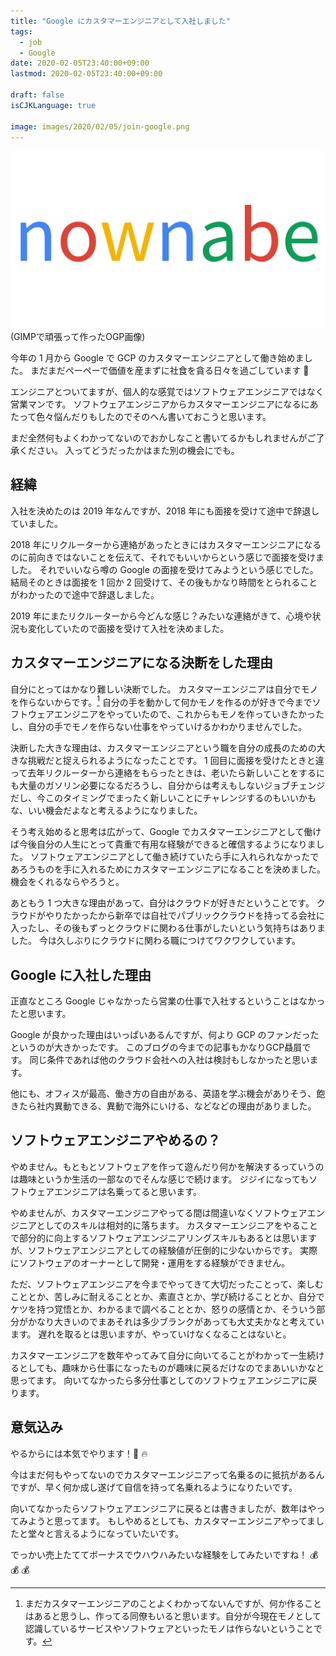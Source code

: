 ```yaml
---
title: "Google にカスタマーエンジニアとして入社しました"
tags:
  - job
  - Google
date: 2020-02-05T23:40:00+09:00
lastmod: 2020-02-05T23:40:00+09:00

draft: false
isCJKLanguage: true

image: images/2020/02/05/join-google.png
---
```


![nownabe-google](/images/2020/02/05/join-google.png)
(GIMPで頑張って作ったOGP画像)


今年の 1 月から Google で GCP のカスタマーエンジニアとして働き始めました。
まだまだペーペーで価値を産まずに社食を貪る日々を過ごしています :meat_on_bone:

エンジニアとついてますが、個人的な感覚ではソフトウェアエンジニアではなく営業マンです。
ソフトウェアエンジニアからカスタマーエンジニアになるにあたって色々悩んだりもしたのでそのへん書いておこうと思います。

まだ全然何もよくわかってないのでおかしなこと書いてるかもしれませんがご了承ください。
入ってどうだったかはまた別の機会にでも。

## 経緯

入社を決めたのは 2019 年なんですが、2018 年にも面接を受けて途中で辞退していました。

2018 年にリクルーターから連絡があったときにはカスタマーエンジニアになるのに前向きではないことを伝えて、それでもいいからという感じで面接を受けました。
それでいいなら噂の Google の面接を受けてみようという感じでした。
結局そのときは面接を 1 回か 2 回受けて、その後もかなり時間をとられることがわかったので途中で辞退しました。

2019 年にまたリクルーターから今どんな感じ？みたいな連絡がきて、心境や状況も変化していたので面接を受けて入社を決めました。

## カスタマーエンジニアになる決断をした理由

自分にとってはかなり難しい決断でした。
カスタマーエンジニアは自分でモノを作らないからです。[^1]
自分の手を動かして何かモノを作るのが好きで今までソフトウェアエンジニアをやっていたので、これからもモノを作っていきたかったし、自分の手でモノを作らない仕事をやっていけるかわかりませんでした。

[^1]: まだカスタマーエンジニアのことよくわかってないんですが、何か作ることはあると思うし、作ってる同僚もいると思います。自分が今現在モノとして認識しているサービスやソフトウェアといったモノは作らないということです。

決断した大きな理由は、カスタマーエンジニアという職を自分の成長のための大きな挑戦だと捉えられるようになったことです。
1 回目に面接を受けたときと違って去年リクルーターから連絡をもらったときは、老いたら新しいことをするにも大量のガソリン必要になるだろうし、自分からは考えもしないジョブチェンジだし、今このタイミングでまったく新しいことにチャレンジするのもいいかもな、いい機会だよなと考えるようになりました。

そう考え始めると思考は広がって、Google でカスタマーエンジニアとして働けば今後自分の人生にとって貴重で有用な経験ができると確信するようになりました。
ソフトウェアエンジニアとして働き続けていたら手に入れられなかったであろうものを手に入れるためにカスタマーエンジニアになることを決めました。
機会をくれるならやろうと。

あともう 1 つ大きな理由があって、自分はクラウドが好きだということです。
クラウドがやりたかったから新卒では自社でパブリッククラウドを持ってる会社に入ったし、その後もずっとクラウドに関わる仕事がしたいという気持ちはありました。
今は久しぶりにクラウドに関わる職につけてワクワクしています。

## Google に入社した理由

正直なところ Google じゃなかったら営業の仕事で入社するということはなかったと思います。

Google が良かった理由はいっぱいあるんですが、何より GCP のファンだったというのが大きかったです。
このブログの今までの記事もかなりGCP贔屓です。
同じ条件であれば他のクラウド会社への入社は検討もしなかったと思います。

他にも、オフィスが最高、働き方の自由がある、英語を学ぶ機会がありそう、飽きたら社内異動できる、異動で海外にいける、などなどの理由がありました。

## ソフトウェアエンジニアやめるの？

やめません。もともとソフトウェアを作って遊んだり何かを解決するっていうのは趣味というか生活の一部なのでそんな感じで続けます。
ジジイになってもソフトウェアエンジニアは名乗ってると思います。

やめませんが、カスタマーエンジニアやってる間は間違いなくソフトウェアエンジニアとしてのスキルは相対的に落ちます。
カスタマーエンジニアをやることで部分的に向上するソフトウェアエンジニアリングスキルもあるとは思いますが、ソフトウェアエンジニアとしての経験値が圧倒的に少ないからです。
実際にソフトウェアのオーナーとして開発・運用をする経験ができません。

ただ、ソフトウェアエンジニアを今までやってきて大切だったことって、楽しむこととか、苦しみに耐えることとか、素直さとか、学び続けることとか、自分でケツを持つ覚悟とか、わかるまで調べることとか、怒りの感情とか、そういう部分がかなり大きいのでまあそれは多少ブランクがあっても大丈夫かなと考えています。
遅れを取るとは思いますが、やっていけなくなることはないと。

カスタマーエンジニアを数年やってみて自分に向いてることがわかって一生続けるとしても、趣味から仕事になったものが趣味に戻るだけなのでまあいいかなと思ってます。
向いてなかったら多分仕事としてのソフトウェアエンジニアに戻ります。

## 意気込み

やるからには本気でやります！:muscle: :fire:

今はまだ何もやってないのでカスタマーエンジニアって名乗るのに抵抗があるんですが、早く何か成し遂げて自信を持って名乗れるようになりたいです。

向いてなかったらソフトウェアエンジニアに戻るとは書きましたが、数年はやってみようと思ってます。
もしやめるとしても、カスタマーエンジニアやってましたと堂々と言えるようになっていたいです。

でっかい売上たててボーナスでウハウハみたいな経験をしてみたいですね！ :moneybag: :moneybag: :moneybag:
